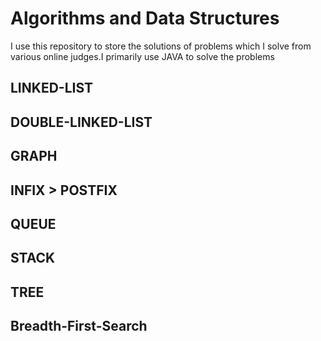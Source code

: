 # Algorithms and Data Structures

I use this repository to store the solutions of problems which I solve from various online judges.I primarily use JAVA to solve the problems


LINKED-LIST
----------------
DOUBLE-LINKED-LIST
----------------
GRAPH
----------------
INFIX > POSTFIX
----------------
QUEUE
----------------
STACK
----------------
TREE
----------------
Breadth-First-Search
----------------